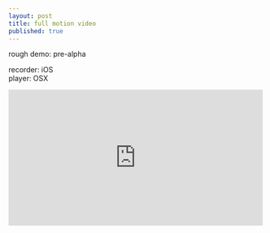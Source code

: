 ```yaml
---
layout: post
title: full motion video
published: true
---
```


rough demo: pre-alpha

recorder: iOS  
player: OSX  

<iframe src="https://player.vimeo.com/video/144412351?loop=1&title=0&portrait=0" width="500" height="268" frameborder="0" webkitallowfullscreen mozallowfullscreen allowfullscreen></iframe>